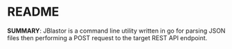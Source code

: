 # README

**SUMMARY**: JBlastor is a command line utility written in go for parsing JSON
files then performing a POST request to the target REST API endpoint.


